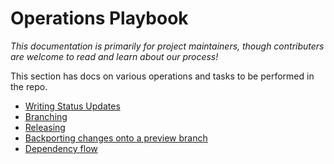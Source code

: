 # Operations Playbook

*This documentation is primarily for project maintainers, though contributers are welcome to read and learn about our process!*

This section has docs on various operations and tasks to be performed in the repo.

* [Writing Status Updates](StatusReport.md)
* [Branching](Branching.md)
* [Releasing](Release.md)
* [Backporting changes onto a preview branch](BackportingToPreview.md)
* [Dependency flow](DependencyFlow.md)